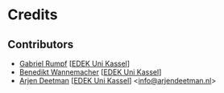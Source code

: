 # Credits

## Contributors

- [Gabriel Rumpf](https://github.com/GabrielRumpf) [[EDEK Uni Kassel](http://edek.uni-kassel.de/)]
- [Benedikt Wannemacher](https://github.com/BenediktWannemacher) [[EDEK Uni Kassel](http://edek.uni-kassel.de/)]
- [Arjen Deetman](https://github.com/arjendeetman) [[EDEK Uni Kassel](http://edek.uni-kassel.de/)] <<info@arjendeetman.nl>>

